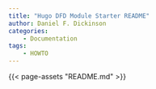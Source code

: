 ```yaml
---
title: "Hugo DFD Module Starter README"
author: Daniel F. Dickinson
categories:
    - Documentation
tags:
    - HOWTO
---
```

{{< page-assets "README.md" >}}